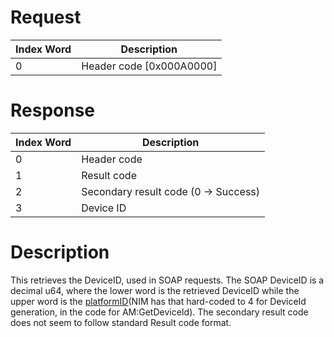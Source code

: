 # Request

| Index Word | Description                |
|------------|----------------------------|
| 0          | Header code \[0x000A0000\] |

# Response

| Index Word | Description                           |
|------------|---------------------------------------|
| 0          | Header code                           |
| 1          | Result code                           |
| 2          | Secondary result code (0 -\> Success) |
| 3          | Device ID                             |

# Description

This retrieves the DeviceID, used in SOAP requests. The SOAP DeviceID is
a decimal u64, where the lower word is the retrieved DeviceID while the
upper word is the [platformID](Titles "wikilink")(NIM has that
hard-coded to 4 for DeviceId generation, in the code for
AM:GetDeviceId). The secondary result code does not seem to follow
standard Result code format.